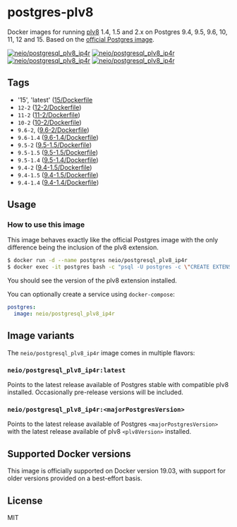 # postgres-plv8

Docker images for running [plv8](https://github.com/plv8/plv8) 1.4, 1.5 and 2.x on Postgres 9.4, 9.5, 9.6, 10, 11, 12 and 15. Based on the [official Postgres image](http://registry.hub.docker.com/_/postgres/).

[![neio/postgresql_plv8_ip4r][docker-pulls-image]][docker-hub-url] [![neio/postgresql_plv8_ip4r][docker-stars-image]][docker-hub-url] [![neio/postgresql_plv8_ip4r][docker-size-image]][docker-hub-url] [![neio/postgresql_plv8_ip4r][docker-layers-image]][docker-hub-url]

## Tags

- '15', 'latest' ([15/Dockerfile](https://github.com/Neio/docker-postgres-plv8-ip4r/blob/master/15/Dockerfile)
- `12-2` ([12-2/Dockerfile](https://github.com/Neio/docker-postgres-plv8-ip4r/blob/master/12-2/Dockerfile))
- `11-2` ([11-2/Dockerfile](https://github.com/clkao/docker-postgres-plv8/blob/master/11-2/Dockerfile))
- `10-2` ([10-2/Dockerfile](https://github.com/clkao/docker-postgres-plv8/blob/master/10-2/Dockerfile))
- `9.6-2`, ([9.6-2/Dockerfile](https://github.com/clkao/docker-postgres-plv8/blob/master/9.6-2/Dockerfile))
- `9.6-1.4` ([9.6-1.4/Dockerfile](https://github.com/clkao/docker-postgres-plv8/blob/master/9.6-1.4/Dockerfile))
- `9.5-2` ([9.5-1.5/Dockerfile](https://github.com/clkao/docker-postgres-plv8/blob/master/9.5-2/Dockerfile))
- `9.5-1.5` ([9.5-1.5/Dockerfile](https://github.com/clkao/docker-postgres-plv8/blob/master/9.5-1.5/Dockerfile))
- `9.5-1.4` ([9.5-1.4/Dockerfile](https://github.com/clkao/docker-postgres-plv8/blob/master/9.5-1.4/Dockerfile))
- `9.4-2` ([9.4-1.5/Dockerfile](https://github.com/clkao/docker-postgres-plv8/blob/master/9.4-2/Dockerfile))
- `9.4-1.5` ([9.4-1.5/Dockerfile](https://github.com/clkao/docker-postgres-plv8/blob/master/9.4-1.5/Dockerfile))
- `9.4-1.4` ([9.4-1.4/Dockerfile](https://github.com/clkao/docker-postgres-plv8/blob/master/9.4-1.4/Dockerfile))


## Usage

### How to use this image

This image behaves exactly like the official Postgres image with the only difference being the inclusion of the plv8 extension.

```sh
$ docker run -d --name postgres neio/postgresql_plv8_ip4r
$ docker exec -it postgres bash -c "psql -U postgres -c \"CREATE EXTENSION plv8; SELECT extversion FROM pg_extension WHERE extname = 'plv8';\""
```

You should see the version of the plv8 extension installed.

You can optionally create a service using `docker-compose`:

```yml
postgres:
  image: neio/postgresql_plv8_ip4r
```

## Image variants

The `neio/postgresql_plv8_ip4r` image comes in multiple flavors:

### `neio/postgresql_plv8_ip4r:latest`

Points to the latest release available of Postgres stable with compatible plv8 installed. Occasionally pre-release versions will be included.

### `neio/postgresql_plv8_ip4r:<majorPostgresVersion>`

Points to the latest release available of Postgres `<majorPostgresVersion>` with the latest release available of plv8 `<plv8Version>` installed.

## Supported Docker versions

This image is officially supported on Docker version 19.03, with support for older versions provided on a best-effort basis.

## License

MIT

[docker-hub-url]: https://hub.docker.com/r/neio/postgresql_plv8_ip4r
[docker-pulls-image]: https://img.shields.io/docker/pulls/neio/postgresql_plv8_ip4r.svg?style=flat-square
[docker-stars-image]: https://img.shields.io/docker/stars/neio/postgresql_plv8_ip4r.svg?style=flat-square
[docker-layers-image]: https://img.shields.io/microbadger/layers/neio/postgresql_plv8_ip4r.svg?style=flat-square
[docker-size-image]: https://img.shields.io/microbadger/image-size/neio/postgresql_plv8_ip4r.svg?style=flat-square
